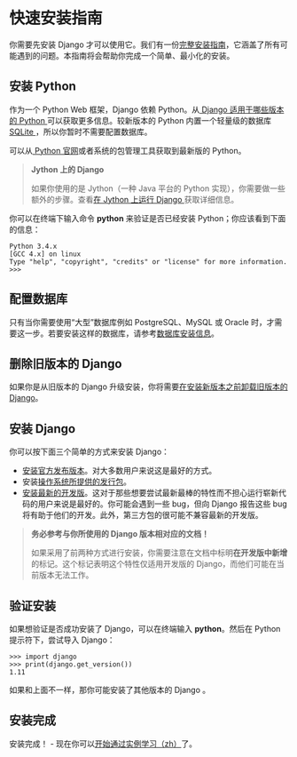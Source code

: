 # 快速安装指南

你需要先安装 Django 才可以使用它。我们有一份[完整安装指南](https://docs.djangoproject.com/en/1.11/topics/install/)，它涵盖了所有可能遇到的问题。本指南将会帮助你完成一个简单、最小化的安装。

## 安装 Python

作为一个 Python Web 框架，Django 依赖 Python。从[ Django 适用于哪些版本的 Python ](https://docs.djangoproject.com/en/1.11/faq/install/#faq-python-version-support)可以获取更多信息。较新版本的 Python 内置一个轻量级的数据库 [ SQLite ](https://sqlite.org)，所以你暂时不需要配置数据库。

可以从[ Python 官网](https://www.python.org/downloads/)或者系统的包管理工具获取到最新版的 Python。

> **Jython 上的 Django**
>
> 如果你使用的是 Jython（一种 Java 平台的 Python 实现），你需要做一些额外的步骤。查看[在 Jython 上运行 Django ](https://docs.djangoproject.com/en/1.11/howto/jython/)获取详细信息。

你可以在终端下输入命令 **python** 来验证是否已经安装 Python；你应该看到下面的信息：

```pycon
Python 3.4.x
[GCC 4.x] on linux
Type "help", "copyright", "credits" or "license" for more information.
>>>
```

## 配置数据库

只有当你需要使用“大型”数据库例如 PostgreSQL、MySQL 或 Oracle 时，才需要这一步。若要安装这样的数据库，请参考[数据库安装信息](https://docs.djangoproject.com/en/1.11/topics/install/#database-installation)。

## 删除旧版本的 Django

如果你是从旧版本的 Django 升级安装，你将需要[在安装新版本之前卸载旧版本的 Django](https://docs.djangoproject.com/en/1.11/topics/install/#removing-old-versions-of-django)。

## 安装 Django

你可以按下面三个简单的方式来安装 Django：

- [安装官方发布版本](https://docs.djangoproject.com/en/1.11/topics/install/#installing-official-release)。对大多数用户来说这是最好的方式。
- 安装[操作系统所提供的发行包](https://docs.djangoproject.com/en/1.11/topics/install/#installing-distribution-package)。
- [安装最新的开发版](https://docs.djangoproject.com/en/1.11/topics/install/#installing-development-version)。这对于那些想要尝试最新最棒的特性而不担心运行崭新代码的用户来说是最好的。你可能会遇到一些 bug，但向 Django 报告这些 bug 将有助于他们的开发。此外，第三方包的很可能不兼容最新的开发版。

> **务必参考与你所使用的 Django 版本相对应的文档！**
>
> 如果采用了前两种方式进行安装，你需要注意在文档中标明**在开发版中新增**的标记。这个标记表明这个特性仅适用开发版的 Django，而他们可能在当前版本无法工作。

## 验证安装

如果想验证是否成功安装了 Django，可以在终端输入 **python**。然后在 Python 提示符下，尝试导入 Django：

```pycon
>>> import django
>>> print(django.get_version())
1.11
```

如果和上面不一样，那你可能安装了其他版本的 Django 。

## 安装完成

安装完成！ - 现在你可以[开始通过实例学习（zh）](part1.md)了。
